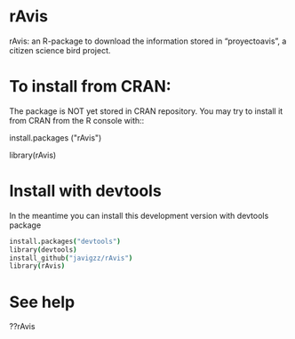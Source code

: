 rAvis
=====

rAvis: an R-package to download the information stored in “proyectoavis”, a citizen science bird project.

# To install from CRAN:

The package is NOT yet stored in CRAN repository. You may try to install it from CRAN from the R console with::

install.packages ("rAvis")

library(rAvis)

# Install with devtools

In the meantime you can install this development version with devtools package

```coffee
install.packages("devtools")
library(devtools)
install_github("javigzz/rAvis")
library(rAvis)
```

# See help

??rAvis
